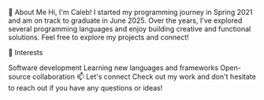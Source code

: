 👋 About Me
Hi, I'm Caleb! I started my programming journey in Spring 2021 and am on track to graduate in June 2025. Over the years, I've explored several programming languages and enjoy building creative and functional solutions. Feel free to explore my projects and connect!

🌱 Interests

Software development
Learning new languages and frameworks
Open-source collaboration
📫 Let's connect
Check out my work and don't hesitate to reach out if you have any questions or ideas!
